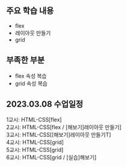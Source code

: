 ## 주요 학습 내용

* flex
* 레이아웃 만들기
* grid


## 부족한 부분
* flex 속성 복습
* grid 속성 복습


## 2023.03.08 수업일정

1교시: HTML-CSS[flex] <br >
2교시: HTML-CSS[flex / [해보기]레이아웃 만들기] <br >
3교시: HTML-CSS[[해보기]레이아웃 만들기T] <br >
4교시: HTML-CSS[grid] <br >
5교시: HTML-CSS[grid] <br >
6교시: HTML-CSS[grid / [실습]해보기] <br >